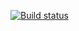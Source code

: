 [![Build status](https://ci.appveyor.com/api/projects/status/mnfiov7v7nig7qy9?svg=true)](https://ci.appveyor.com/project/Enzo-aim/java-patterns-1)

